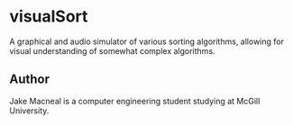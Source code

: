 visualSort
==========

A graphical and audio simulator of various sorting algorithms, allowing for visual understanding of somewhat complex algorithms.






## Author ##
Jake Macneal is a computer engineering student studying at McGill University.

